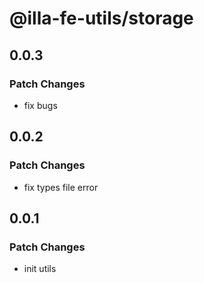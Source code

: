 # @illa-fe-utils/storage

## 0.0.3

### Patch Changes

- fix bugs

## 0.0.2

### Patch Changes

- fix types file error

## 0.0.1

### Patch Changes

- init utils
